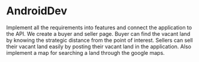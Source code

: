 # AndroidDev

Implement all the requirements into features and connect the application to the API. We create a buyer and seller page. Buyer can find the vacant land by knowing the strategic distance from the point of interest. Sellers can sell their vacant land easily by posting their vacant land in the application. Also implement a map for searching a land through the google maps.
